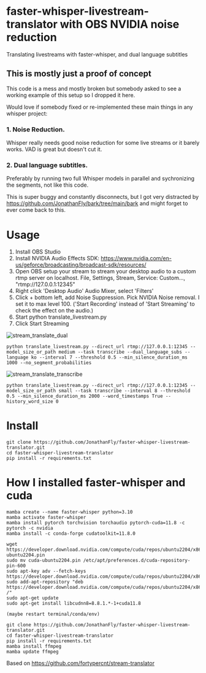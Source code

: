 # faster-whisper-livestream-translator with OBS NVIDIA noise reduction
Translating livestreams with faster-whisper, and dual language subtitles

## This is mostly just a proof of concept

This code is a mess and mostly broken but somebody asked to see a working example of this setup so I dropped it here.

Would love if somebody fixed or re-implemented these main things in any whisper project:

### 1. Noise Reduction. 
Whisper really needs good noise reduction for some live streams or it barely works. VAD is great but doesn't cut it.
### 2. Dual language subtitles.
Preferably by running two full Whisper models in parallel and sychronizing the segments, not like this code.

This is super buggy and constantly disconnects, but I got very distracted by https://github.com/JonathanFly/bark/tree/main/bark and might forget to ever come back to this.

# Usage

1. Install OBS Studio
2. Install NVIDIA Audio Effects SDK:
https://www.nvidia.com/en-us/geforce/broadcasting/broadcast-sdk/resources/
3. Open OBS setup your stream to stream your desktop audio to a custom rtmp server on localhost.
File, Settings, Stream, Service: Custom..., "rtmp://127.0.0.1:12345"
4. Right click 'Desktop Audio' Audio Mixer, select 'Filters'
5. Click + bottom left, add Noise Suppression. Pick NVIDIA Noise removal. I set it to max level 100. ('Start Recording' instead of 'Start Streaming' to check the effect on the audio.)
6. Start python translate_livestream.py 
7. Click Start Streaming

![stream_translate_dual](https://user-images.githubusercontent.com/163408/234679630-cf69aaa6-c83f-48b5-865b-499c86b675b3.PNG)
```
python translate_livestream.py --direct_url rtmp://127.0.0.1:12345 --model_size_or_path medium --task transcribe --dual_language_subs --language ko --interval 7 --threshold 0.5 --min_silence_duration_ms 1000 --no_segment_probabilities
```

![stream_translate_transcribe](https://user-images.githubusercontent.com/163408/234680044-d8549991-9676-40a6-904e-f9e6c72884fe.PNG)
```
python translate_livestream.py --direct_url rtmp://127.0.0.1:12345 --model_size_or_path small --task transcribe --interval 8 --threshold 0.5 --min_silence_duration_ms 2000 --word_timestamps True --history_word_size 0
```

# Install
```
git clone https://github.com/JonathanFly/faster-whisper-livestream-translator.git
cd faster-whisper-livestream-translator
pip install -r requirements.txt
```

# How I installed faster-whisper and cuda
```
mamba create --name faster-whisper python=3.10
mamba activate faster-whisper
mamba install pytorch torchvision torchaudio pytorch-cuda=11.8 -c pytorch -c nvidia
mamba install -c conda-forge cudatoolkit=11.8.0

wget https://developer.download.nvidia.com/compute/cuda/repos/ubuntu2204/x86_64/cuda-ubuntu2204.pin
sudo mv cuda-ubuntu2204.pin /etc/apt/preferences.d/cuda-repository-pin-600
sudo apt-key adv --fetch-keys https://developer.download.nvidia.com/compute/cuda/repos/ubuntu2204/x86_64/3bf863cc.pub
sudo add-apt-repository "deb https://developer.download.nvidia.com/compute/cuda/repos/ubuntu2204/x86_64/ /"
sudo apt-get update
sudo apt-get install libcudnn8=8.8.1.*-1+cuda11.8

(maybe restart terminal/conda/env)

git clone https://github.com/JonathanFly/faster-whisper-livestream-translator.git
cd faster-whisper-livestream-translator
pip install -r requirements.txt
mamba install ffmpeg
mamba update ffmpeg
```


Based on https://github.com/fortypercnt/stream-translator 
